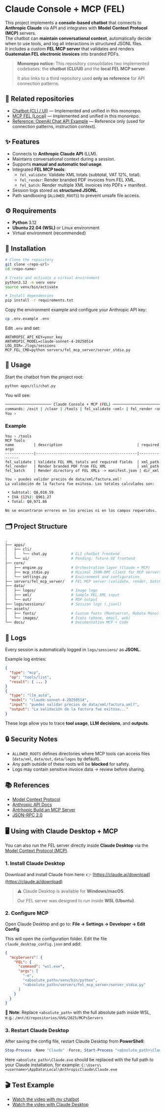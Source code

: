 # Claude Console + MCP (FEL)

This project implements a **console-based chatbot** that connects to **Anthropic Claude** via API and integrates with **Model Context Protocol (MCP)** servers.  
The chatbot can **maintain conversational context**, automatically decide when to use tools, and log all interactions in structured JSONL files.  
It includes a custom **FEL MCP server** that validates and renders **Guatemalan FEL electronic invoices** into branded PDFs.

> **Monorepo notice:** This repository consolidates two implemented codebases: the **chatbot (CLI/UI)** and the **local FEL MCP server**.  
>
> It also links to a third repository used **only as reference** for API connection patterns.

## 🔗 Related repositories

- [Chatbot (CLI / UI)](https://github.com/JosueSay/ChatBotMCP) — Implemented and unified in this monorepo.
- [MCP FEL (Local)](https://github.com/JosueSay/MCPLocalFEL) — Implemented and unified in this monorepo.
- [Reference: OpenAI Chat API Example](https://github.com/JosueSay/Selectivo_IA/blob/main/docs_assistant/README.md) — Reference only (used for connection patterns, instruction context).

## ✨ Features

- Connects to **Anthropic Claude API** (LLM).
- Maintains conversational context during a session.
- Supports **manual and automatic tool usage**.
- Integrated **FEL MCP tools**:
  - `fel_validate`: Validate XML totals (subtotal, VAT 12%, total).
  - `fel_render`: Render branded PDF invoices from FEL XML.
  - `fel_batch`: Render multiple XML invoices into PDFs + manifest.
- Session logs stored as **structured JSONL**.
- Path sandboxing (`ALLOWED_ROOTS`) to prevent unsafe file access.

## ⚙️ Requirements

- **Python** 3.12
- **Ubuntu 22.04 (WSL)** or Linux environment
- Virtual environment (recommended)

## 🔧 Installation

```bash
# Clone the repository
git clone <repo-url>
cd <repo-name>

# Create and activate a virtual environment
python3.12 -m venv venv
source venv/bin/activate

# Install dependencies
pip install -r requirements.txt
```

Copy the environment example and configure your Anthropic API key:

```bash
cp .env.example .env
```

Edit `.env` and set:

```env
ANTHROPIC_API_KEY=your_key
ANTHROPIC_MODEL=claude-sonnet-4-20250514
LOG_DIR=./logs/sessions
MCP_FEL_CMD=python servers/fel_mcp_server/server_stdio.py
```

## 🚀 Usage

Start the chatbot from the project root:

```bash
python apps/cli/chat.py
```

You will see:

```bash
───────────────────── Claude Console + MCP (FEL) ──────────────────────
commands: /exit | /clear | /tools | fel_validate <xml> | fel_render <xml> | fel_batch <dir_xml>
You ›
```

### Example

```text
You › /tools
MCP Tools
name         | description                                  | required args
-------------|----------------------------------------------|---------------
fel_validate | Validate FEL XML totals and required fields  | xml_path
fel_render   | Render branded PDF from FEL XML              | xml_path
fel_batch    | Render directory of FEL XMLs -> manifest.json | dir_xml
```

```bash
You › puedes validar precios de data/xml/factura.xml?
La validación de la factura fue exitosa. Los totales calculados son:

 • Subtotal: Q8,010.59
 • IVA (12%): Q961.27
 • Total: Q8,971.86

No se encontraron errores en los precios ni en los campos requeridos.
```

## 🗂 Project Structure

```bash
.
├── apps/
│   ├── cli/
│   │   └── chat.py           # CLI chatbot frontend
│   └── ui/                   # Pending: future UI frontend
├── core/
│   ├── engine.py             # Orchestration layer (Claude + MCP)
│   ├── mcp_stdio.py          # Minimal JSON-RPC client for MCP servers
│   └── settings.py           # Environment and configuration
├── servers/fel_mcp_server/   # FEL MCP server (validate, render, batch)
├── data/
│   ├── logos/                # Image logo
│   ├── xml/                  # Sample FEL XML input
│   └── out/                  # PDF output
├── logs/sessions/            # Session logs (.jsonl)
├── assets/
│   ├── fonts/                # Custom fonts (Montserrat, Roboto Mono)
│   └── images/               # Icons (phone, email, web)
└── docs/                     # Documentation MCP + Code
```

## 📝 Logs

Every session is automatically logged in `logs/sessions/` as **JSONL**.

Example log entries:

```json
{
  "type": "mcp",
  "op": "tools/list",
  "result": { ... }
}
{
  "type": "llm_auto",
  "model": "claude-sonnet-4-20250514",
  "input": "puedes validar precios de data/xml/factura.xml?",
  "output": "La validación de la factura fue exitosa..."
}
```

These logs allow you to trace **tool usage**, **LLM decisions**, and **outputs**.

## 🔒 Security Notes

- `ALLOWED_ROOTS` defines directories where MCP tools can access files (`data/xml`, `data/out`, `data/logos` by default).
- Any path outside of these roots will be **blocked** for safety.
- Logs may contain sensitive invoice data -> review before sharing.

## 📚 References

- [Model Context Protocol](https://modelcontextprotocol.io/)
- [Anthropic API Docs](https://docs.anthropic.com/en/api)
- [Antrhopic Build an MCP Server](https://modelcontextprotocol.io/quickstart/server)
- [JSON-RPC 2.0](https://www.jsonrpc.org/)

## 🖥️ Using with Claude Desktop + MCP

You can also run the FEL server directly inside **Claude Desktop** via the [Model Context Protocol (MCP)](https://modelcontextprotocol.io).

### 1. Install Claude Desktop

Download and install Claude from here:
👉 [https://claude.ai/download](https://claude.ai/download)

> ⚠️ Claude Desktop is available for **Windows/macOS**.
>
> Our FEL server was designed to run inside **WSL (Ubuntu)**.

### 2. Configure MCP

Open Claude Desktop and go to:
**File -> Settings -> Developer -> Edit Config**

This will open the configuration folder. Edit the file `claude_desktop_config.json` and add:

```json
{
  "mcpServers": {
    "FEL": {
      "command": "wsl.exe",
      "args": [
        "-e",
        "<absolute_path>/venv/bin/python",
        "<absolute_path>/servers/fel_mcp_server/server_stdio.py"
      ]
    }
  }
}
```

🔑 **Note**:
Replace `<absolute_path>` with the full absolute path inside WSL, e.g.:
`/mnt/d/repositorios/UVG/2025/MCPsServers`

### 3. Restart Claude Desktop

After saving the config file, restart Claude Desktop from **PowerShell**:

```powershell
Stop-Process -Name "Claude" -Force; Start-Process "<absolute_path>\Claude.exe"
```

Here `<absolute_path>\Claude.exe` should be replaced with the full path to your Claude installation, for example:
`C:\Users\<username>\AppData\Local\AnthropicClaude\Claude.exe`

## 🎬 Test Example

- [Watch the video with my chatbot](https://youtu.be/RaGJxHGllNY)
- [Watch the video with Claude Desktop](https://youtu.be/_vuhF7jKm1M)
